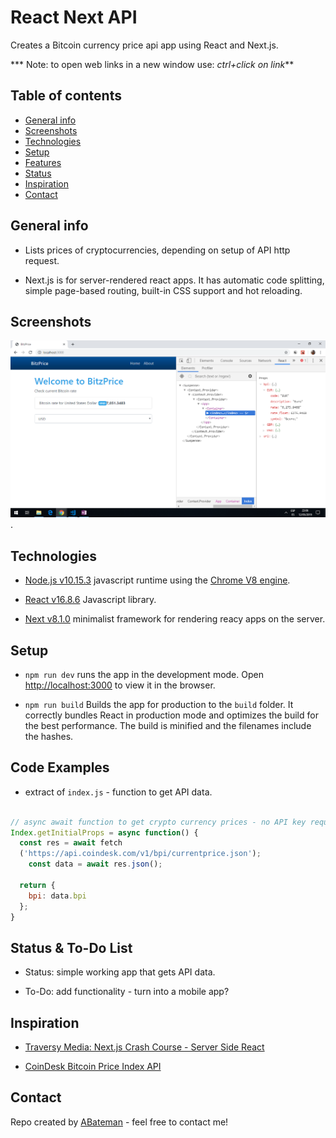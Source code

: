 # React Next API

Creates a Bitcoin currency price api app using React and Next.js.

*** Note: to open web links in a new window use: _ctrl+click on link_**

## Table of contents

* [General info](#general-info)
* [Screenshots](#screenshots)
* [Technologies](#technologies)
* [Setup](#setup)
* [Features](#features)
* [Status](#status)
* [Inspiration](#inspiration)
* [Contact](#contact)

## General info

* Lists prices of cryptocurrencies, depending on setup of API http request.

* Next.js is for server-rendered react apps. It has automatic code splitting, simple page-based routing, built-in CSS support and hot reloading.

## Screenshots

![Example screenshot](./img/API-data.png).

## Technologies

* [Node.js v10.15.3](https://nodejs.org/) javascript runtime using the [Chrome V8 engine](https://v8.dev/).

* [React v16.8.6](https://reactjs.org/) Javascript library.

* [Next v8.1.0](https://nextjs.org/) minimalist framework for rendering reacy apps on the server.

## Setup

* `npm run dev` runs the app in the development mode. Open [http://localhost:3000](http://localhost:3000) to view it in the browser.

* `npm run build` Builds the app for production to the `build` folder. It correctly bundles React in production mode and optimizes the build for the best performance. The build is minified and the filenames include the hashes.

## Code Examples

* extract of `index.js` - function to get API data.

```javascript

// async await function to get crypto currency prices - no API key required.
Index.getInitialProps = async function() {
  const res = await fetch
  ('https://api.coindesk.com/v1/bpi/currentprice.json');
    const data = await res.json();

  return {
    bpi: data.bpi
  };
}

```

## Status & To-Do List

* Status: simple working app that gets API data.

* To-Do: add functionality - turn into a mobile app?

## Inspiration

* [Traversy Media: Next.js Crash Course - Server Side React](https://www.youtube.com/watch?v=IkOVe40Sy0U&t=1s)

* [CoinDesk Bitcoin Price Index API](https://www.coindesk.com/api)

## Contact

Repo created by [ABateman](https://www.andrewbateman.org) - feel free to contact me!
